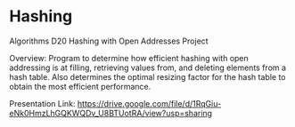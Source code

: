# Hashing
Algorithms D20 Hashing with Open Addresses Project

Overview:
Program to determine how efficient hashing with open addressing is at filling, retrieving values from, and deleting elements
from a hash table. Also determines the optimal resizing factor for the hash table to obtain the most efficient performance.


Presentation Link:
https://drive.google.com/file/d/1RqGiu-eNk0HmzLhGQKWQDv_U8BTUotRA/view?usp=sharing
